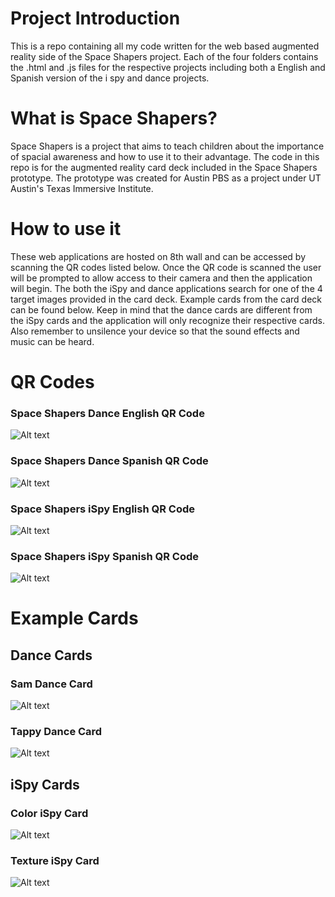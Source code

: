 # Project Introduction
This is a repo containing all my code written for the web based augmented reality side
of the Space Shapers project. Each of the four folders contains the .html and .js files
for the respective projects including both a English and Spanish version of the 
i spy and dance projects.

# What is Space Shapers?
Space Shapers is a project that aims to teach children about the importance of
spacial awareness and how to use it to their advantage. The code in this repo is
for the augmented reality card deck included in the Space Shapers prototype. The
prototype was created for Austin PBS as a project under UT Austin's Texas Immersive
Institute. 

# How to use it
These web applications are hosted on 8th wall and can be accessed by scanning the QR
codes listed below. Once the QR code is scanned the user will be prompted to allow
access to their camera and then the application will begin. The both the iSpy and dance
applications search for one of the 4 target images provided in the card deck.
Example cards from the card deck can be found below. Keep in mind that the dance
cards are different from the iSpy cards and the application will only recognize their
respective cards. Also remember to unsilence your device so that the sound effects
and music can be heard.

# QR Codes
### Space Shapers Dance English QR Code
![Alt text](qr-codes/spaceShapersDanceEnglishQRCode.png "Space Shapers Dance English QR Code")
### Space Shapers Dance Spanish QR Code
![Alt text](qr-codes/spaceShapersDanceSpanishQRCode.png "Space Shapers Dance Spanish QR Code")
### Space Shapers iSpy English QR Code
![Alt text](qr-codes/spaceShapersiSpyEnglishQRCode.png "Space Shapers iSpy English QR Code")
### Space Shapers iSpy Spanish QR Code
![Alt text](qr-codes/spaceShapersiSpySpanishQRCode.png "Space Shapers iSpy Spanish QR Code")

# Example Cards
## Dance Cards
### Sam Dance Card
![Alt text](cards/danceSamCard.png "Sam Dance Card")
### Tappy Dance Card
![Alt text](cards/danceTappyCard.png "Tappy Dance Card")

## iSpy Cards
### Color iSpy Card
![Alt text](cards/iSpyAColorCard.png "Color iSpy Card")
### Texture iSpy Card
![Alt text](cards/iSpyATextureCard.png "Texture iSpy Card")